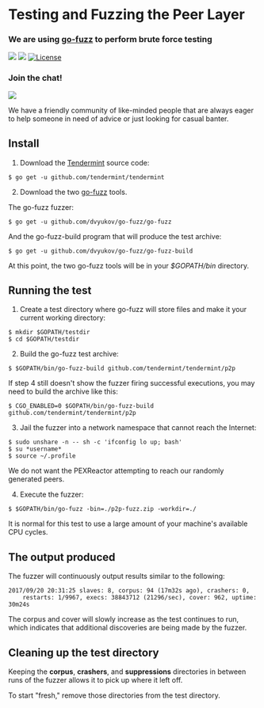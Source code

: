 # Testing and Fuzzing the Peer Layer

### We are using [go-fuzz](https://github.com/dvyukov/go-fuzz) to perform brute force testing

[![](https://img.shields.io/badge/go-1.8-blue.svg)](https://github.com/moovweb/gvm) [![](https://img.shields.io/badge/dependencies-go--fuzz-green.svg)](https://github.com/dvyukov/go-fuzz) [![License](https://img.shields.io/hexpm/l/plug.svg)](https://www.apache.org/licenses/LICENSE-2.0)


### Join the chat!

[![](https://img.shields.io/badge/Rocket.Chat-JOIN%20CHAT-green.svg)](https://cosmos.rocket.chat/)

We have a friendly community of like-minded people that are always eager to help someone in need of advice or just
looking for casual banter.


## Install

1. Download the [Tendermint](https://github.com/tendermint/tendermint) source code:
```
$ go get -u github.com/tendermint/tendermint
```


2. Download the two [go-fuzz](https://github.com/dvyukov/go-fuzz) tools.

The go-fuzz fuzzer:
```
$ go get -u github.com/dvyukov/go-fuzz/go-fuzz
```


And the go-fuzz-build program that will produce the test archive:
```
$ go get -u github.com/dvyukov/go-fuzz/go-fuzz-build
```


At this point, the two go-fuzz tools will be in your *$GOPATH/bin* directory.


## Running the test

1. Create a test directory where go-fuzz will store files and make it your current working directory:
```
$ mkdir $GOPATH/testdir
$ cd $GOPATH/testdir
```


2. Build the go-fuzz test archive:
```
$ $GOPATH/bin/go-fuzz-build github.com/tendermint/tendermint/p2p
```


If step 4 still doesn't show the fuzzer firing successful executions, you may need to build the archive like this:
```
$ CGO_ENABLED=0 $GOPATH/bin/go-fuzz-build github.com/tendermint/tendermint/p2p
```


3. Jail the fuzzer into a network namespace that cannot reach the Internet:
```
$ sudo unshare -n -- sh -c 'ifconfig lo up; bash'
$ su *username*
$ source ~/.profile
```

We do not want the PEXReactor attempting to reach our randomly generated peers.


4. Execute the fuzzer:
```
$ $GOPATH/bin/go-fuzz -bin=./p2p-fuzz.zip -workdir=./
```

It is normal for this test to use a large amount of your machine's available CPU cycles.


## The output produced

The fuzzer will continuously output results similar to the following:
```
2017/09/20 20:31:25 slaves: 8, corpus: 94 (17m32s ago), crashers: 0, 
    restarts: 1/9967, execs: 38843712 (21296/sec), cover: 962, uptime: 30m24s
```

The corpus and cover will slowly increase as the test continues to run, which indicates that additional discoveries are being made by the fuzzer.


## Cleaning up the test directory

Keeping the **corpus**, **crashers**, and **suppressions** directories in between runs of the fuzzer allows it to pick up where it left off.

To start "fresh," remove those directories from the test directory.
